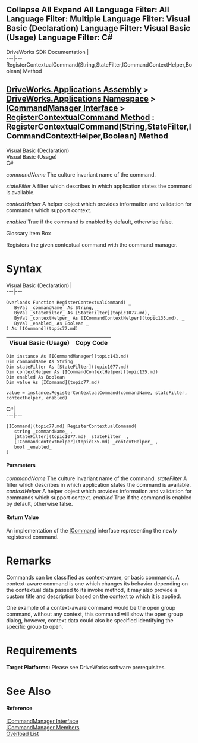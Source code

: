 Collapse All Expand All Language Filter: All  Language Filter: Multiple  Language Filter: Visual Basic (Declaration) Language Filter: Visual Basic (Usage) Language Filter: C#  
---  
DriveWorks SDK Documentation  |   
---|---  
RegisterContextualCommand(String,StateFilter,ICommandContextHelper,Boolean) Method   
  
[DriveWorks.Applications Assembly](topic13.md) > [DriveWorks.Applications Namespace](topic16.md) > [ICommandManager Interface](topic143.md) > [RegisterContextualCommand Method](topic153.md) : RegisterContextualCommand(String,StateFilter,ICommandContextHelper,Boolean) Method  
---  
  
Visual Basic (Declaration)    
Visual Basic (Usage)    
C# 

_commandName_
    The culture invariant name of the command.

_stateFilter_
    A filter which describes in which application states the command is available.

_contextHelper_
    A helper object which provides information and validation for commands which support context.

_enabled_
    True if the command is enabled by default, otherwise false.

Glossary Item Box

Registers the given contextual command with the command manager. 

# Syntax

Visual Basic (Declaration)|   
---|---  
      
    
    Overloads Function RegisterContextualCommand( _
       ByVal _commandName_ As String, _
       ByVal _stateFilter_ As [StateFilter](topic1077.md), _
       ByVal _contextHelper_ As [ICommandContextHelper](topic135.md), _
       ByVal _enabled_ As Boolean _
    ) As [ICommand](topic77.md)  
  
Visual Basic (Usage)| Copy Code  
---|---  
      
    
    Dim instance As [ICommandManager](topic143.md)
    Dim commandName As String
    Dim stateFilter As [StateFilter](topic1077.md)
    Dim contextHelper As [ICommandContextHelper](topic135.md)
    Dim enabled As Boolean
    Dim value As [ICommand](topic77.md)
     
    value = instance.RegisterContextualCommand(commandName, stateFilter, contextHelper, enabled)  
  
C#|   
---|---  
      
    
    [ICommand](topic77.md) RegisterContextualCommand( 
       string _commandName_ ,
       [StateFilter](topic1077.md) _stateFilter_ ,
       [ICommandContextHelper](topic135.md) _contextHelper_ ,
       bool _enabled_
    )  
  
#### Parameters

 _commandName_
    The culture invariant name of the command.
_stateFilter_
    A filter which describes in which application states the command is available.
_contextHelper_
    A helper object which provides information and validation for commands which support context.
_enabled_
    True if the command is enabled by default, otherwise false.

#### Return Value

An implementation of the [ICommand](topic77.md) interface representing the newly registered command.

# Remarks

Commands can be classified as context-aware, or basic commands. A context-aware command is one which changes its behavior depending on the contextual data passed to its invoke method, it may also provide a custom title and description based on the context to which it is applied.

One example of a context-aware command would be the open group command, without any context, this command will show the open group dialog, however, context data could also be specified identifying the specific group to open.

# Requirements

**Target Platforms:** Please see DriveWorks software prerequisites.

# See Also

#### Reference

[ICommandManager Interface](topic143.md)   
[ICommandManager Members](topic144.md)   
[Overload List](topic153.md)



